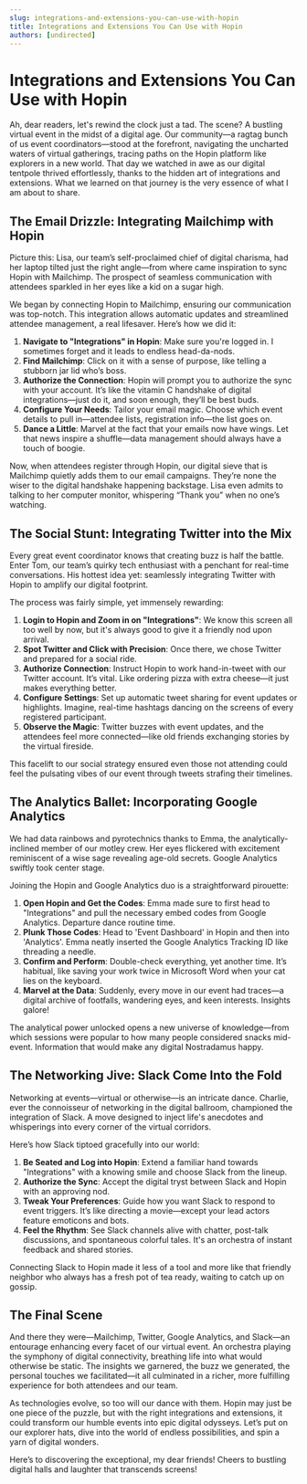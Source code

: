 ```yaml
---
slug: integrations-and-extensions-you-can-use-with-hopin
title: Integrations and Extensions You Can Use with Hopin
authors: [undirected]
---
```



# Integrations and Extensions You Can Use with Hopin

Ah, dear readers, let's rewind the clock just a tad. The scene? A bustling virtual event in the midst of a digital age. Our community––a ragtag bunch of us event coordinators—stood at the forefront, navigating the uncharted waters of virtual gatherings, tracing paths on the Hopin platform like explorers in a new world. That day we watched in awe as our digital tentpole thrived effortlessly, thanks to the hidden art of integrations and extensions. What we learned on that journey is the very essence of what I am about to share.

## The Email Drizzle: Integrating Mailchimp with Hopin

Picture this: Lisa, our team’s self-proclaimed chief of digital charisma, had her laptop tilted just the right angle—from where came inspiration to sync Hopin with Mailchimp. The prospect of seamless communication with attendees sparkled in her eyes like a kid on a sugar high.

We began by connecting Hopin to Mailchimp, ensuring our communication was top-notch. This integration allows automatic updates and streamlined attendee management, a real lifesaver. Here’s how we did it:

1. **Navigate to "Integrations" in Hopin**: Make sure you're logged in. I sometimes forget and it leads to endless head-da-nods.
2. **Find Mailchimp**: Click on it with a sense of purpose, like telling a stubborn jar lid who’s boss.
3. **Authorize the Connection**: Hopin will prompt you to authorize the sync with your account. It’s like the vitamin C handshake of digital integrations—just do it, and soon enough, they’ll be best buds.
4. **Configure Your Needs**: Tailor your email magic. Choose which event details to pull in—attendee lists, registration info—the list goes on.
5. **Dance a Little**: Marvel at the fact that your emails now have wings. Let that news inspire a shuffle—data management should always have a touch of boogie.

Now, when attendees register through Hopin, our digital sieve that is Mailchimp quietly adds them to our email campaigns. They’re none the wiser to the digital handshake happening backstage. Lisa even admits to talking to her computer monitor, whispering “Thank you” when no one’s watching.

## The Social Stunt: Integrating Twitter into the Mix

Every great event coordinator knows that creating buzz is half the battle. Enter Tom, our team’s quirky tech enthusiast with a penchant for real-time conversations. His hottest idea yet: seamlessly integrating Twitter with Hopin to amplify our digital footprint.

The process was fairly simple, yet immensely rewarding:

1. **Login to Hopin and Zoom in on "Integrations"**: We know this screen all too well by now, but it's always good to give it a friendly nod upon arrival.
2. **Spot Twitter and Click with Precision**: Once there, we chose Twitter and prepared for a social ride.
3. **Authorize Connection**: Instruct Hopin to work hand-in-tweet with our Twitter account. It’s vital. Like ordering pizza with extra cheese—it just makes everything better.
4. **Configure Settings**: Set up automatic tweet sharing for event updates or highlights. Imagine, real-time hashtags dancing on the screens of every registered participant.
5. **Observe the Magic**: Twitter buzzes with event updates, and the attendees feel more connected—like old friends exchanging stories by the virtual fireside.

This facelift to our social strategy ensured even those not attending could feel the pulsating vibes of our event through tweets strafing their timelines.

## The Analytics Ballet: Incorporating Google Analytics

We had data rainbows and pyrotechnics thanks to Emma, the analytically-inclined member of our motley crew. Her eyes flickered with excitement reminiscent of a wise sage revealing age-old secrets. Google Analytics swiftly took center stage.

Joining the Hopin and Google Analytics duo is a straightforward pirouette:

1. **Open Hopin and Get the Codes**: Emma made sure to first head to "Integrations" and pull the necessary embed codes from Google Analytics. Departure dance routine time.
2. **Plunk Those Codes**: Head to 'Event Dashboard' in Hopin and then into 'Analytics'. Emma neatly inserted the Google Analytics Tracking ID like threading a needle.
3. **Confirm and Perform**: Double-check everything, yet another time. It’s habitual, like saving your work twice in Microsoft Word when your cat lies on the keyboard.
4. **Marvel at the Data**: Suddenly, every move in our event had traces—a digital archive of footfalls, wandering eyes, and keen interests. Insights galore!

The analytical power unlocked opens a new universe of knowledge—from which sessions were popular to how many people considered snacks mid-event. Information that would make any digital Nostradamus happy.

## The Networking Jive: Slack Come Into the Fold

Networking at events—virtual or otherwise—is an intricate dance. Charlie, ever the connoisseur of networking in the digital ballroom, championed the integration of Slack. A move designed to inject life's anecdotes and whisperings into every corner of the virtual corridors.

Here’s how Slack tiptoed gracefully into our world:

1. **Be Seated and Log into Hopin**: Extend a familiar hand towards "Integrations" with a knowing smile and choose Slack from the lineup.
2. **Authorize the Sync**: Accept the digital tryst between Slack and Hopin with an approving nod.
3. **Tweak Your Preferences**: Guide how you want Slack to respond to event triggers. It’s like directing a movie—except your lead actors feature emoticons and bots.
4. **Feel the Rhythm**: See Slack channels alive with chatter, post-talk discussions, and spontaneous colorful tales. It's an orchestra of instant feedback and shared stories.

Connecting Slack to Hopin made it less of a tool and more like that friendly neighbor who always has a fresh pot of tea ready, waiting to catch up on gossip.

## The Final Scene

And there they were—Mailchimp, Twitter, Google Analytics, and Slack—an entourage enhancing every facet of our virtual event. An orchestra playing the symphony of digital connectivity, breathing life into what would otherwise be static. The insights we garnered, the buzz we generated, the personal touches we facilitated—it all culminated in a richer, more fulfilling experience for both attendees and our team.

As technologies evolve, so too will our dance with them. Hopin may just be one piece of the puzzle, but with the right integrations and extensions, it could transform our humble events into epic digital odysseys. Let’s put on our explorer hats, dive into the world of endless possibilities, and spin a yarn of digital wonders. 

Here’s to discovering the exceptional, my dear friends! Cheers to bustling digital halls and laughter that transcends screens!